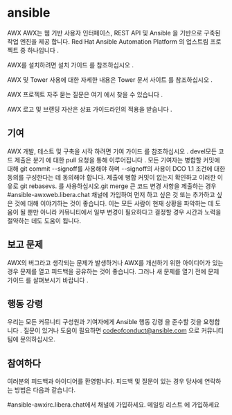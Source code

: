 # ansible

AWX
AWX는 웹 기반 사용자 인터페이스, REST API 및 Ansible 을 기반으로 구축된 작업 엔진을 제공 합니다. Red Hat Ansible Automation Platform 의 업스트림 프로젝트 중 하나입니다 .

AWX를 설치하려면 설치 가이드 를 참조하십시오 .

AWX 및 Tower 사용에 대한 자세한 내용은 Tower 문서 사이트 를 참조하십시오 .

AWX 프로젝트 자주 묻는 질문은 여기 에서 찾을 수 있습니다 .

AWX 로고 및 브랜딩 자산은 상표 가이드라인의 적용을 받습니다 .


## 기여
AWX 개발, 테스트 및 구축을 시작 하려면 기여 가이드 를 참조하십시오 .
devel모든 코드 제출은 분기 에 대한 pull 요청을 통해 이루어집니다 .
모든 기여자는 병합할 커밋에 대해 git commit --signoff를 사용해야 하며 --signoff의 사용이 DCO 1.1 조건에 대한 동의를 구성한다는 데 동의해야 합니다.
제출에 병합 커밋이 없는지 확인하고 이러한 이유로 git rebasevs. 를 사용하십시오.git merge
큰 코드 변경 사항을 제출하는 경우 #ansible-awxweb.libera.chat 채널에 가입하여 먼저 하고 싶은 것 또는 추가하고 싶은 것에 대해 이야기하는 것이 좋습니다. 이는 모든 사람이 현재 상황을 파악하는 데 도움이 될 뿐만 아니라 커뮤니티에서 일부 변경이 필요하다고 결정할 경우 시간과 노력을 절약하는 데도 도움이 됩니다.


## 보고 문제
AWX의 버그라고 생각되는 문제가 발생하거나 AWX를 개선하기 위한 아이디어가 있는 경우 문제를 열고 피드백을 공유하는 것이 좋습니다. 그러나 새 문제를 열기 전에 문제 가이드 를 살펴보시기 바랍니다 .

## 행동 강령
우리는 모든 커뮤니티 구성원과 기여자에게 Ansible 행동 강령 을 준수할 것을 요청합니다 . 질문이 있거나 도움이 필요하면 codeofconduct@ansible.com 으로 커뮤니티 팀에 문의하십시오.

## 참여하다
여러분의 피드백과 아이디어를 환영합니다. 피드백 및 질문이 있는 경우 당사에 연락하는 방법은 다음과 같습니다.

#ansible-awxirc.libera.chat에서 채널에 가입하세요.
메일링 리스트 에 가입하세요
